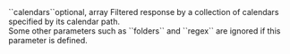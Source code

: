 <tr><td>``calendars``</td><td>optional, array</td>
<td>Filtered response by a collection of calendars specified by its calendar path.<br/>
Some other parameters such as ``folders`` and ``regex`` are ignored if this parameter is defined.</td>
<td></td>
<td></td>
</tr>
